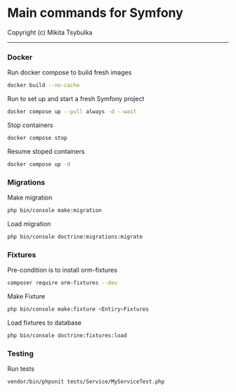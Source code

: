 # Main commands for Symfony

Copyright (c) Mikita Tsybulka

---

### Docker

Run docker compose to build fresh images
```bash
docker build --no-cache 
```

Run to set up and start a fresh Symfony project
```bash
docker compose up --pull always -d --wait
```

Stop containers
```bash
docker compose stop
```

Resume stoped containers
```bash
docker compose up -d
```

### Migrations

Make migration

```bash
php bin/console make:migration
```

Load migration

```bash
php bin/console doctrine:migrations:migrate
```

### Fixtures

Pre-condition is to install orm-fixtures

```bash
composer require orm-fixtures --dev
```

Make Fixture

```bash
php bin/console make:fixture <Entiry>Fixtures
```

Load fixtures to database

```bash
php bin/console doctrine:fixtures:load
```


### Testing

Run tests

```bash
vendor/bin/phpunit tests/Service/MyServiceTest.php
```

